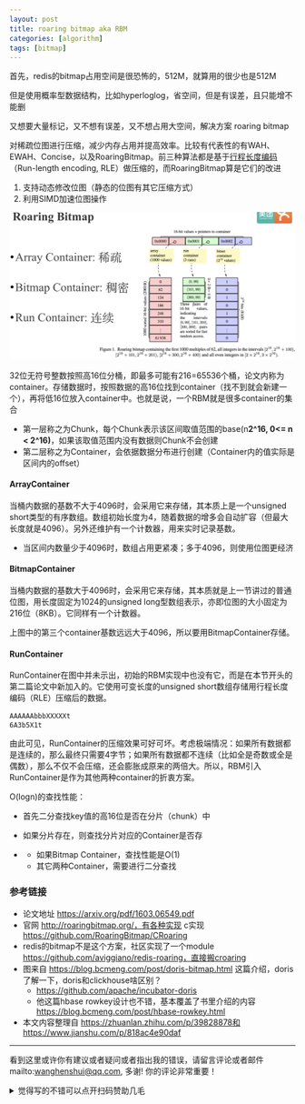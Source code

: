 ```yaml
---
layout: post
title: roaring bitmap aka RBM
categories: [algorithm]
tags: [bitmap]
---
```




首先，redis的bitmap占用空间是很恐怖的，512M，就算用的很少也是512M

但是使用概率型数据结构，比如hyperloglog，省空间，但是有误差，且只能增不能删

又想要大量标记，又不想有误差，又不想占用大空间，解决方案 roaring bitmap

对稀疏位图进行压缩，减少内存占用并提高效率。比较有代表性的有WAH、EWAH、Concise，以及RoaringBitmap。前三种算法都是基于[行程长度编码](https://links.jianshu.com/go?to=https%3A%2F%2Fen.wikipedia.org%2Fwiki%2FRun-length_encoding)（Run-length encoding, RLE）做压缩的，而RoaringBitmap算是它们的改进

1. 支持动态修改位图（静态的位图有其它压缩方式）
2. 利用SIMD加速位图操作

![image-20201214204833017](../assets/image-20201214204833017.png)





32位无符号整数按照高16位分桶，即最多可能有216=65536个桶，论文内称为container。存储数据时，按照数据的高16位找到container（找不到就会新建一个），再将低16位放入container中。也就是说，一个RBM就是很多container的集合

- 第一层称之为Chunk，每个Chunk表示该区间取值范围的base(n**2^16, 0<= n < 2^16)**，如果该取值范围内没有数据则Chunk不会创建
- 第二层称之为Container，会依据数据分布进行创建（Container内的值实际是区间内的offset）

#### ArrayContainer

当桶内数据的基数不大于4096时，会采用它来存储，其本质上是一个unsigned short类型的有序数组。数组初始长度为4，随着数据的增多会自动扩容（但最大长度就是4096）。另外还维护有一个计数器，用来实时记录基数。

- 当区间内数量少于4096时，数组占用更紧凑；多于4096，则使用位图更经济

#### BitmapContainer

当桶内数据的基数大于4096时，会采用它来存储，其本质就是上一节讲过的普通位图，用长度固定为1024的unsigned long型数组表示，亦即位图的大小固定为216位（8KB）。它同样有一个计数器。

上图中的第三个container基数远远大于4096，所以要用BitmapContainer存储。

#### RunContainer

RunContainer在图中并未示出，初始的RBM实现中也没有它，而是在本节开头的第二篇论文中新加入的。它使用可变长度的unsigned short数组存储用行程长度编码（RLE）压缩后的数据。

```vash
AAAAAAbbbXXXXXt
6A3b5X1t
```

由此可见，RunContainer的压缩效果可好可坏。考虑极端情况：如果所有数据都是连续的，那么最终只需要4字节；如果所有数据都不连续（比如全是奇数或全是偶数），那么不仅不会压缩，还会膨胀成原来的两倍大。所以，RBM引入RunContainer是作为其他两种container的折衷方案。

O(logn)的查找性能：

- 首先二分查找key值的高16位是否在分片（chunk）中

- 如果分片存在，则查找分片对应的Container是否存

- - 如果Bitmap Container，查找性能是O(1)
  - 其它两种Container，需要进行二分查找



### 参考链接

- 论文地址 https://arxiv.org/pdf/1603.06549.pdf
- 官网 http://roaringbitmap.org/，有各种实现 c实现 https://github.com/RoaringBitmap/CRoaring
- redis的bitmap不是这个方案，社区实现了一个module https://github.com/aviggiano/redis-roaring，直接搬croaring
- 图来自 https://blog.bcmeng.com/post/doris-bitmap.html 这篇介绍，doris了解一下，doris和clickhouse啥区别？
  - https://github.com/apache/incubator-doris
  - 他这篇hbase rowkey设计也不错，基本覆盖了书里介绍的内容 https://blog.bcmeng.com/post/hbase-rowkey.html
- 本文内容整理自 https://zhuanlan.zhihu.com/p/39828878和https://www.jianshu.com/p/818ac4e90daf


---

看到这里或许你有建议或者疑问或者指出我的错误，请留言评论或者邮件mailto:wanghenshui@qq.com, 多谢!  你的评论非常重要！
<details>
<summary>觉得写的不错可以点开扫码赞助几毛</summary>
<img src="https://wanghenshui.github.io/assets/wepay.png" alt="微信转账">
</details>